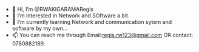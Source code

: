 - 👋 Hi, I’m @RWAKIGARAMARegis
- 👀 I’m interested in Network and SOftware a bit.
- 🌱 I’m currently learning Network and communication sytem and software by my own...
- 📫 You can reach me through Email:regis.rw123@gmail.com OR contact: 0780882189.

<!---
RWAKIGARAMARegis/RWAKIGARAMARegis is a ✨ special ✨ repository because its `README.md` (this file) appears on your GitHub profile.
You can click the Preview link to take a look at your changes.
--->
